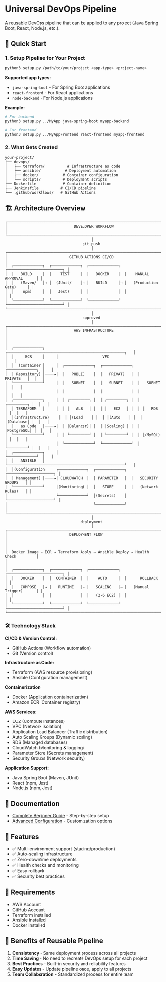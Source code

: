 # Universal DevOps Pipeline

A reusable DevOps pipeline that can be applied to any project (Java Spring Boot, React, Node.js, etc.).

## 🚀 Quick Start

### 1. Setup Pipeline for Your Project
```bash
python3 setup.py /path/to/your/project <app-type> <project-name>
```

**Supported app types:**
- `java-spring-boot` - For Spring Boot applications
- `react-frontend` - For React applications  
- `node-backend` - For Node.js applications

**Example:**
```bash
# For backend
python3 setup.py ../MyApp java-spring-boot myapp-backend

# For frontend  
python3 setup.py ../MyAppFrontend react-frontend myapp-frontend
```

### 2. What Gets Created
```
your-project/
├── devops/
│   ├── terraform/          # Infrastructure as code
│   ├── ansible/           # Deployment automation
│   ├── docker/           # Container configuration
│   └── scripts/          # Deployment scripts
├── Dockerfile            # Container definition
├── Jenkinsfile          # CI/CD pipeline
└── .github/workflows/   # GitHub Actions
```

## 🏗️ Architecture Overview

```
┌─────────────────────────────────────────────────────────────────────────────────┐
│                              DEVELOPER WORKFLOW                                │
└─────────────────────────────────────────────────────────────────────────────────┘
                                       │
                                   git push
                                       │
┌─────────────────────────────────────────────────────────────────────────────────┐
│                            GITHUB ACTIONS CI/CD                                │
│  ┌─────────────┐  ┌─────────────┐  ┌─────────────┐  ┌─────────────────────────┐ │
│  │   BUILD     │  │    TEST     │  │   DOCKER    │  │    MANUAL APPROVAL      │ │
│  │   (Maven/   │→ │  (JUnit/    │→ │   BUILD     │→ │   (Production Gate)     │ │
│  │    npm)     │  │   Jest)     │  │             │  │                         │ │
│  └─────────────┘  └─────────────┘  └─────────────┘  └─────────────────────────┘ │
└─────────────────────────────────────────────────────────────────────────────────┘
                                       │
                                   approved
                                       │
┌─────────────────────────────────────────────────────────────────────────────────┐
│                              AWS INFRASTRUCTURE                                 │
│                                                                                 │
│  ┌─────────────┐     ┌─────────────────────────────────────────────────────┐   │
│  │     ECR     │     │                    VPC                              │   │
│  │  (Container │     │  ┌─────────────┐  ┌─────────────┐  ┌─────────────┐  │   │
│  │ Repository) │────→│  │   PUBLIC    │  │   PRIVATE   │  │   PRIVATE   │  │   │
│  └─────────────┘     │  │   SUBNET    │  │   SUBNET    │  │   SUBNET    │  │   │
│                      │  │             │  │             │  │             │  │   │
│  ┌─────────────┐     │  │ ┌─────────┐ │  │ ┌─────────┐ │  │ ┌─────────┐ │  │   │
│  │ TERRAFORM   │     │  │ │   ALB   │ │  │ │   EC2   │ │  │ │   RDS   │ │  │   │
│  │(Infrastructure)    │  │ │(Load    │ │  │ │(Auto    │ │  │ │(Database│ │  │   │
│  │   as Code   │────→│  │ │Balancer)│ │  │ │Scaling) │ │  │ │PostgreSQL│ │  │   │
│  └─────────────┘     │  │ └─────────┘ │  │ └─────────┘ │  │ │/MySQL)  │ │  │   │
│                      │  └─────────────┘  └─────────────┘  │ └─────────┘ │  │   │
│  ┌─────────────┐     │                                    └─────────────┘  │   │
│  │   ANSIBLE   │     └─────────────────────────────────────────────────────┘   │
│  │(Configuration     ┌─────────────┐  ┌─────────────┐  ┌─────────────────────┐ │
│  │ Management) │────→│ CLOUDWATCH  │  │ PARAMETER   │  │   SECURITY GROUPS   │ │
│  └─────────────┘     │(Monitoring) │  │   STORE     │  │   (Network Rules)   │ │
│                      └─────────────┘  │(Secrets)    │  └─────────────────────┘ │
│                                       └─────────────┘                          │
└─────────────────────────────────────────────────────────────────────────────────┘
                                       │
                                  deployment
                                       │
┌─────────────────────────────────────────────────────────────────────────────────┐
│                            DEPLOYMENT FLOW                                     │
│                                                                                 │
│  Docker Image → ECR → Terraform Apply → Ansible Deploy → Health Check         │
│                                                                                 │
│  ┌─────────────┐  ┌─────────────┐  ┌─────────────┐  ┌─────────────────────────┐ │
│  │   DOCKER    │  │  CONTAINER  │  │    AUTO     │  │      ROLLBACK           │ │
│  │   COMPOSE   │→ │   RUNTIME   │→ │   SCALING   │→ │   (Manual Trigger)      │ │
│  │             │  │             │  │   (2-6 EC2) │  │                         │ │
│  └─────────────┘  └─────────────┘  └─────────────┘  └─────────────────────────┘ │
└─────────────────────────────────────────────────────────────────────────────────┘
```

### 🛠️ Technology Stack

**CI/CD & Version Control:**
- GitHub Actions (Workflow automation)
- Git (Version control)

**Infrastructure as Code:**
- Terraform (AWS resource provisioning)
- Ansible (Configuration management)

**Containerization:**
- Docker (Application containerization)
- Amazon ECR (Container registry)

**AWS Services:**
- EC2 (Compute instances)
- VPC (Network isolation)
- Application Load Balancer (Traffic distribution)
- Auto Scaling Groups (Dynamic scaling)
- RDS (Managed databases)
- CloudWatch (Monitoring & logging)
- Parameter Store (Secrets management)
- Security Groups (Network security)

**Application Support:**
- Java Spring Boot (Maven, JUnit)
- React (npm, Jest)
- Node.js (npm, Jest)

## 📖 Documentation
- [Complete Beginner Guide](docs/BEGINNER_GUIDE.md) - Step-by-step setup
- [Advanced Configuration](docs/ADVANCED.md) - Customization options

## 🎯 Features
- ✅ Multi-environment support (staging/production)
- ✅ Auto-scaling infrastructure
- ✅ Zero-downtime deployments
- ✅ Health checks and monitoring
- ✅ Easy rollback
- ✅ Security best practices

## 🔧 Requirements
- AWS Account
- GitHub Account
- Terraform installed
- Ansible installed
- Docker installed

## 🌟 Benefits of Reusable Pipeline
1. **Consistency** - Same deployment process across all projects
2. **Time Saving** - No need to recreate DevOps setup for each project
3. **Best Practices** - Built-in security and reliability features
4. **Easy Updates** - Update pipeline once, apply to all projects
5. **Team Collaboration** - Standardized process for entire team